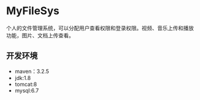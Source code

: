 # MyFileSys
个人的文件管理系统，可以分配用户查看权限和登录权限。视频、音乐上传和播放功能，图片、文档上传查看。
## 开发环境
- maven：3.2.5
- jdk:1.8
- tomcat:8
- mysql:6.7

